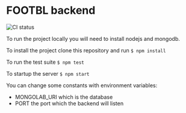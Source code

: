 FOOTBL backend
=============

![CI status](https://codeship.com/projects/5731ab90-67a3-0133-1f74-2a824ee2caac/status?branch=master)

To run the project locally you will need to install nodejs and mongodb.

To install the project clone this repository and run `$ npm install`

To run the test suite `$ npm test`

To startup the server `$ npm start`

You can change some constants with environment variables:

- MONGOLAB_URI which is the database
- PORT the port which the backend will listen
